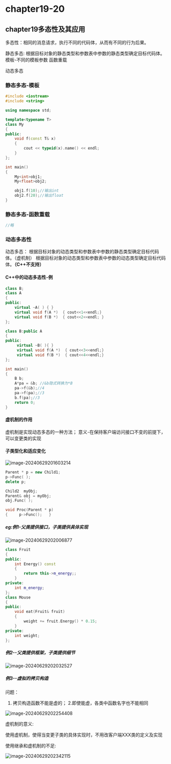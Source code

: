 # chapter19-20

## chapter19**多态性及其应用**

多态性：相同的消息请求，执行不同的代码体，从而有不同的行为后果。


静态多态: 根据目标对象的静态类型和参数表中参数的静态类型确定目标代码体。
模板-不同的模板参数
函数重载

动态多态



### 静态多态-模板

```cpp
#include <iostream>
#include <string>

using namespace std;

template<typename T>
class My
{
public:
	void f(const T& x)
	{
		cout << typeid(x).name() << endl;
	}
};

int main()
{
	My<int>obj1;
	My<float>obj2;

	obj1.f(10);//输出int
	obj2.f(20);//输出float
}
```

### 静态多态-函数重载

```go
//略
```

### 动态多态性

动态多态：
根据目标对象的动态类型和参数表中参数的静态类型确定目标代码体。（虚机制）
根据目标对象的动态类型和参数表中参数的动态类型确定目标代码体。**（C++不支持）**

#### C++中的动态多态性-例

```cpp
class B;
class A
{
public:
    virtual ~A( ) { }
    virtual void f(A *)  { cout<<1<<endl;}
    virtual void f(B *)  { cout<<2<<endl; }
};

class B:public A
{
public:
     virtual ~B( ){ }
     virtual void f(A *)  { cout<<3<<endl;}
     virtual void f(B *)  { cout<<4<<endl;}
};
```

```cpp
int main()
{
    B b;
    A*pa = &b; //&b隐式转换为*B
    pa->f(&b);//4
    pa->f(pa);//3
    b.f(pa);//3
    return 0;
}
```

#### 虚机制的作用

虚机制是实现动态多态的一种方法；
意义-在保持客户端访问接口不变的前提下，可以变更类的实现

#### 子类型化和适应变化

![image-20240629201603214](C:\Users\10164\AppData\Roaming\Typora\typora-user-images\image-20240629201603214.png)

```cpp
Parent * p = new Child1;
p->Func( );
delete p;

Child2  myObj;
Parent& obj = myObj;
obj.Func( );

void Proc(Parent * p) 
{     p->Func();   }
```

##### eg:例1-父类提供接口，子类提供具体实现

![image-20240629202006877](C:\Users\10164\AppData\Roaming\Typora\typora-user-images\image-20240629202006877.png)

```cpp
class Fruit
{
public:
	int Energy() const
	{
		return this->m_energy;;
	}
private:
	int m_energy;
};
class Mouse
{
public:
	void eat(Fruit& fruit)
	{
		weight += fruit.Energy() * 0.15;
	}
private:
	int weight;
};
```

##### 例2--父类提供框架，子类提供细节

![image-20240629202032527](C:\Users\10164\AppData\Roaming\Typora\typora-user-images\image-20240629202032527.png)

##### 例3--虚拟的拷贝构造

问题：

1. 拷贝构造函数不能是虚的；
2.即使能虚，各类中函数名字也不能相同

![image-20240629202254408](C:\Users\10164\AppData\Roaming\Typora\typora-user-images\image-20240629202254408.png)

虚机制的意义:

使用虚机制，使得当变更子类的具体实现时，不用改客户端XXX类的定义及实现



使用继承和虚机制的不足:

![image-20240629202342115](C:\Users\10164\AppData\Roaming\Typora\typora-user-images\image-20240629202342115.png)

